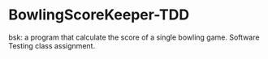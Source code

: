 # BowlingScoreKeeper-TDD
bsk: a program that calculate the score of a single bowling game. Software Testing class assignment.
